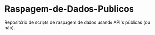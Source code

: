 # Raspagem-de-Dados-Publicos
Repositório de scripts de raspagem de dados usando API's públicas (ou não).
